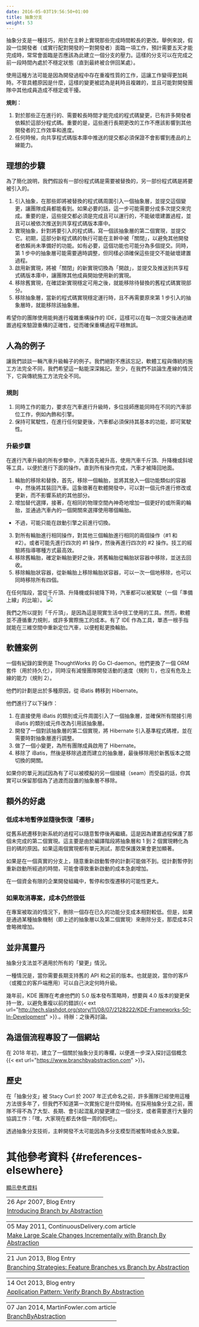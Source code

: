 ```yaml
---
date: 2016-05-03T19:56:50+01:00
title: 抽象分支
weight: 53
---
```


<!--
Branch by Abstraction is a set-piece technique to effect a 'longer to complete' change in the trunk. Say a developer
(or a pair of developers), has a change that is going to take five days to complete. There could easily be pressure to
create a branch for this - somewhere that can be unstable for a period of time before it completes (and gets merged
back somewhere).

There may be some aspect of repetition to the coding activities that makes it longer to complete. No matter, the 
change was predicted as being time-consuming, complex, destabilizing/disruptive to everyone else in the development team.

**Rules:**
 
1. There are also a lot of developers already depending on 
the code that is subject of the 'longer to complete' change, and we do not want them to be slowed down in any way.
2. No commit pushed to the shared repository should jeopardize the ability to go live.
-->

抽象分支是一種技巧，用於在主幹上實現那些完成時間較長的更改。舉例來說，假設一位開發者（或實行配對開發的一對開發者）面臨一項工作，預計需要五天才能完成時，常常會面臨是否應該為此建立一個分支的壓力。這樣的分支可以在完成之前一段時間內處於不穩定狀態（直到最終被合併回某處）。

使用這種方法可能是因為開發過程中存在重複性質的工作，這讓工作變得更加耗時。不管具體原因是什麼，這樣的變更被認為是耗時且複雜的，並且可能對開發團隊中其他成員造成不穩定或干擾。

**規則︰**

1. 對於那些正在進行的、需要較長時間才能完成的程式碼變更，已有許多開發者依賴於這部分程式碼。重要的是，這些進行長期更改的工作不應該影響到其他開發者的工作效率和進度。
2. 任何時候，向共享程式碼版本庫中推送的提交都必須保證不會影響到產品的上線能力。

<!--
## Ideal steps

For simplicity's sake, let us say there is code that is 'to be replaced', code 'to be introduced'.

1. Introduce an abstraction around the code that is to be replaced, and commit that for all to see.  If needed, this 
can take multiple commits. None of those are allowed to break the build, and all of them could be pushed to the shared
repository in order, and as done.
2. Write a second implementation of the abstraction for the to-be-introduced code, and commit that, but maybe as 
'turned off' within the trunk so that other developers are not depending on it yet. If needed, this can take multiple 
commits as above. The abstraction from #1 may also be occasionally tweaked, but must follow the same rule - do not 
break the build.
3. Flip the software 'off' switch to 'on' for the rest of the team, and commit/push that.
4. Remove the to-be-replaced implementation
5. Remove the abstraction

Hopefully, your team uses an IDE that can perform complex refactorings on sets on checkouts, in a way that running the build 
after each is an uneventful validation of the refactorings.
-->

## 理想的步驟

為了簡化說明，我們假設有一部份程式碼是需要被替換的，另一部份程式碼是將要被引入的。

1. 引入抽象，在那些即將被替換的程式碼周圍引入一個抽象層，並提交這個變更，讓團隊成員都能看到。如果必要的話，這一步可能需要分成多次提交來完成。重要的是，這些提交都必須是完成且可以運行的，不能破壞建置過程，並且可以被依次推送到共享程式碼版本庫中。
2. 實現抽象，針對將要引入的程式碼，寫一個該抽象層的第二個實現，並提交它。初期，這部分新程式碼的執行可能在主幹中被「關閉」，以避免其他開發者依賴尚未準備好的功能。如有必要，這個功能也可能分為多個提交。同時，第 1 步中的抽象層可能需要適時調整，但同樣必須確保這些提交不能破壞建置過程。
3. 啟用新實現，將被「關閉」的新實現切換為「開啟」，並提交及推送到共享程式碼版本庫中，讓團隊其他成員開始使用新的實現。
4. 移除舊實現，在確認新實現穩定可用之後，就能移除待替換的舊程式碼實現部分。
5. 移除抽象層，當新的程式碼實現穩定運行時，且不再需要原來第 1 步引入的抽象層時，就能移除該抽象層。

希望你的團隊使用能夠進行複雜重構操作的 IDE，這樣可以在每一次提交後通過建置過程來驗證重構的正確性，從而確保重構過程平穩無誤。

<!--
## Contrived example

Let's talk about a car having its wheels upgraded. We should never forget that software engineering is 
nothing like conventional construction, and we want to ram that home. At least, it is nothing like conventional 
construction where we are not talking about a production line.
-->

## 人為的例子

讓我們談談一輛汽車升級輪子的例子。我們絕對不應該忘記，軟體工程與傳統的施工方法完全不同，我們希望這一點能深深銘記。至少，在我們不談論生產線的情況下，它與傳統施工方法完全不同。

<!--
### Rules

1. Mechanics must be able to simultaneously work on the upholstery, engine, etc.
2. The car must be drivable after every change. 
-->

### 規則

1. 同時工作的能力，要求在汽車進行升級時，多位技師應能同時在不同的汽車部位工作，例如內飾和引擎。
2. 保持可駕駛性，在進行任何變更後，汽車都必須保持其基本的功能，即可駕駛性。

<!--
### Steps

All steps are efficiently performed raised up on car jacks/lifts/ramps, before lowering the car to the ground again.

1. One wheel is removed, put in a container that looks pretty much like a wheel (rotates around an axis, 
can bear weight) and replaced on the car. If driven this wheel functions exactly like the 
other three wheels.
2. The wheel-like container gains a second better/desired/alternate wheel, within exactly the same 
physical space (magically). A switch is added inside the car to allow the choice of wheel to be switched conveniently 
- perhaps only before the engine is started, though.
3. The same two operations (#1 and #2) are performed on the other three wheels. Or maybe #1 is done four times, 
followed by #2 four times. The Mechanics experience will guide which is most efficient.
4. After determining that the new wheels are better, the old wheels are removed from the wheel-like containers
and are sent for recycling.
5. The wheel-like containers are also removed from the new wheels, either one by one or all four simultaneously.

At any stage, when lowered from the jacks/lift/ramps, the car could have been driven (a 'ready to go-live' metaphor).

![](cars.png)

We said 'jacks' above, because that's what mechanics use in real life. Software, however, does not follow the rules 
of gravity, or many of the costs of actual construction. With an IDE for a glove, a single finger could reposition 
the car in 3D space to allow easy replacement of the wheels.
-->

### 升級步驟

在進行汽車升級的所有步驟中，汽車首先被升高，使用汽車千斤頂、升降機或斜坡等工具，以便於進行下面的操作。直到所有操作完成，汽車才被降回地面。

1. 輪胎的移除和替換，首先，移除一個輪胎，並將其放入一個功能類似的容器中，然後將其裝回汽車。這象徵著在軟體開發中，可以對一個元件進行修改或更新，而不影響系統的其他部分。
2. 增加替代選擇，接著，在相同的物理空間內神奇地增加一個更好的或所需的輪胎，並通過汽車內的一個開關來選擇使用哪個輪胎。

- 不過，可能只能在啟動引擎之前進行切換。

3. 對所有輪胎進行相同操作，對其他三個輪胎進行相同的兩個操作（#1 和 #2）。或者可能先進行四次的 #1 操作，然後再進行四次的 #2 操作。技工的經驗將指導哪種方式最高效。
4. 移除舊輪胎，確定新輪胎更好之後，將舊輪胎從輪胎狀容器中移除，並送去回收。
5. 移除輪胎狀容器，從新輪胎上移除輪胎狀容器，可以一次一個地移除，也可以同時移除所有四個。

在任何階段，當從千斤頂、升降機或斜坡降下時，汽車都可以被駕駛（一個「準備上線」的比喻）。
![](cars.png)

我們之所以提到「千斤頂」，是因為這是現實生活中技工使用的工具。然而，軟體並不遵循重力規則，或許多實際施工的成本。有了 IDE 作為工具，單憑一根手指就能在三維空間中重新定位汽車，以便輕鬆更換輪胎。

<!--
## Software example

A documented case is ThoughtWorks' Go CI-daemon. They changed an Object-Relational mapping library (for persistence), 
while not slowing down teammates development activities (rule 1), and not jeopardizing the ability to go live (rule 2).

Going from "iBatis" to "Hibernate" for a bunch of reasons, was their plan.

They:

1. Introduced an abstraction around the classes/components using iBatis directly, and ensured that all 
classes/components indirectly referring to iBatis were changed to refer to the abstraction instead.
2. Wrote a second implementation of the abstraction, introducing Hibernate to the codebase, perhaps tweaking the 
abstraction where needed.
3. Did a tiny commit that turned on Hibernate for all teammates.
4. Removed iBatis, then the abstraction and the on/off old/new switch.

As it happens you could leave the abstraction in place, if your unit tests are able to benefit because of the 
possibility of another seam that can be mocked.
-->

## 軟體案例

一個有紀錄的案例是 ThoughtWorks 的 Go CI-daemon。他們更換了一個 ORM 套件（用於持久化），同時沒有減慢團隊開發活動的速度（規則 1），也沒有危及上線的能力（規則 2）。

他們的計劃是出於多種原因，從 iBatis 轉移到 Hibernate。

他們進行了以下操作：

1. 在直接使用 iBatis 的類別或元件周圍引入了一個抽象層，並確保所有間接引用 iBatis 的類別或元件改為引用該抽象層。
2. 開發了一個對該抽象層的第二個實現，將 Hibernate 引入基準程式碼裡，並在需要時對抽象層進行調整。
3. 做了一個小變更，為所有團隊成員啟用了 Hibernate。
4. 移除了 iBatis，然後是移除過渡而建立的抽象層，最後移除用於新舊版本之間切換的開關。

如果你的單元測試因為有了可以被模擬的另一個接縫（seam）而受益的話，你其實可以保留那個為了過渡而設置的抽象層不移除。

<!--
## Secondary benefits

### Cheaply pause and resume 'migrations'

The migration from old to new can be paused and resumed later casually. This is because the build guards the 
second, incomplete, implementation. It does so merely because of a compile stage that turns the abstraction and somewhere 
between 1 to 2 implementation into object code.  If there are unit tests for the two alternates, then even more so.

If on a real branch, the casual restart of the paused initiative is missing. There's possibly an exponential cost of 
restart given the elapsed time since the initiative was paused. 
 
Pause and resume is much more likely in an enterprise development organization that does not have limitless coffers. 
 
-->

## 額外的好處

### 低成本地暫停並隨後恢復「遷移」

從舊系統遷移到新系統的過程可以隨意暫停後再繼續。這是因為建置過程保護了那個未完成的第二個實現。這主要是由於編譯階段將抽象層和 1 到 2 個實現轉化為目的碼的原因。如果這兩個實現都有單元測試，那麼保護效果會更加顯著。

如果是在一個真實的分支上，隨意重新啟動暫停的計劃可能做不到。從計劃暫停到重新啟動所經過的時間，可能會導致重新啟動的成本急劇增加。

在一個資金有限的企業開發組織中，暫停和恢復遷移的可能性更大。

<!--
### Cancellation of a project is still cheap
 
In the case of abandonment, deleting a real long running feature branch is cheaper, but deletion of a 
branch by abstraction *thing* is only incrementally more expensive. 
 
-->

### 如果取消專案，成本仍然很低

在專案被取消的情況下，刪除一個存在已久的功能分支成本相對較低。但是，如果是通過某種抽象機制（即上述的抽象層以及第二個實現）來刪除分支，那麼成本只會略微增加。

<!--
## Not a panacea
 
Branch by Abstraction does not suit all 'change' situations. 
 
One is when you have got to support old APIs and previous releases for more than a short period of time.  I.e. when your 
dependent customers (or detached clients apps) can choose their own upgrade moment.
 
Some years ago the KDE team was mulling their release 5.0 strategy, and wanting to remain parallel to changes in 4.0, so as not to make 
mistakes that they had done 
previously{{< ext url="http://tech.slashdot.org/story/11/08/07/2128222/KDE-Frameworks-50-In-Development" >}}. TODO: circle back.
-->

## 並非萬靈丹

抽象分支法並不適用於所有的「變更」情況。

一種情況是，當你需要長期支持舊的 API 和之前的版本。也就是說，當你的客戶（或獨立的客戶端應用）可以自己決定何時升級。

幾年前，KDE 團隊在考慮他們的 5.0 版本發布策略時，想要與 4.0 版本的變更保持一致，以避免重複以前的錯誤{{< ext url="http://tech.slashdot.org/story/11/08/07/2128222/KDE-Frameworks-50-In-Development" >}}.。待辦：之後再討論。

<!--
## Dedicated website for this procedure
  
In early 2018, a Branch by abstraction was created to further drill into this concept{{< ext url="https://www.branchbyabstraction.com" >}}.
 
-->

## 為這個流程專設了一個網站

在 2018 年初，建立了一個關於抽象分支的專欄，以便進一步深入探討這個概念{{< ext url="https://www.branchbyabstraction.com" >}}。

<!--
## History
 
Teams employed Branch by Abstraction many years before it got its name (Stacy Curl named it in 2007), but it is 
unknown when the first implementation was. Before the adoption of BbA, teams **had to** make a branch for the 
big lengthy disruptive change, or do it with an incredible amount of choreography: "hey everyone, take a week of 
vacation now".
 
With the Branch by Abstraction technique, Trunk-Based Development was less likely to be temporarily or permanently 
abandoned for a multi-branch model.
 
-->

## 歷史

在「抽象分支」被 Stacy Curl 於 2007 年正式命名之前，許多團隊已經使用這種方法很多年了，但我們不知道第一次實施它是什麼時候。在採用抽象分支之前，團隊不得不為了大型、長期、會引起混亂的變更建立一個分支，或者需要進行大量的協調工作：「嘿，大家現在都去休個一周的假吧」。

透過抽象分支技術，主幹開發不太可能因為多分支模型而被暫時或永久放棄。

<!--
# References elsewhere

<a id="showHideRefs" href="javascript:toggleRefs();">show references</a>
-->

# 其他參考資料 {#references-elsewhere}

<a id="showHideRefs" href="javascript:toggleRefs();">顯示參考資料</a>

<div>
    <table style="border: 0; box-shadow: none">
        <tr>
            <td style="padding: 2px" valign="top">26 Apr 2007, Blog Entry</td>
        </tr>
        <tr>
            <td style="border-top: 0px; padding: 2px" valign="top"><a href="http://paulhammant.com/blog/branch_by_abstraction.html">Introducing Branch by Abstraction</a></td>
        </tr>
    </table>
    <table style="border: 0; box-shadow: none">
        <tr>
            <td style="padding: 2px" valign="top">05 May 2011, ContinuousDelivery.com article</td>
        </tr>
        <tr>
            <td style="border-top: 0px; padding: 2px" valign="top"><a href="https://continuousdelivery.com/2011/05/make-large-scale-changes-incrementally-with-branch-by-abstraction/">Make Large Scale Changes Incrementally with Branch By Abstraction</a></td>
        </tr>
    </table>
    <table style="border: 0; box-shadow: none">
        <tr>
            <td style="padding: 2px" valign="top">21 Jun 2013, Blog Entry</td>
        </tr>
        <tr>
            <td style="border-top: 0px; padding: 2px" valign="top"><a href="http://www.slideshare.net/cb372/branching-strategies">Branching Strategies: Feature Branches vs Branch by Abstraction</a></td>
        </tr>
    </table>
    <table style="border: 0; box-shadow: none">
        <tr>
            <td style="padding: 2px" valign="top">14 Oct 2013, Blog entry</td>
        </tr>
        <tr>
            <td style="border-top: 0px; padding: 2px" valign="top"><a href="http://www.alwaysagileconsulting.com/articles/application-pattern-verify-branch-by-abstraction">Application Pattern: Verify Branch By Abstraction</a></td>
        </tr>
    </table>
    <table style="border: 0; box-shadow: none">
        <tr>
            <td style="padding: 2px" valign="top">07 Jan 2014, MartinFowler.com article</td>
        </tr>
        <tr>
            <td style="border-top: 0px; padding: 2px" valign="top"><a href="https://martinfowler.com/bliki/BranchByAbstraction.html">BranchByAbstraction</a></td>
        </tr>
    </table>
</div>
